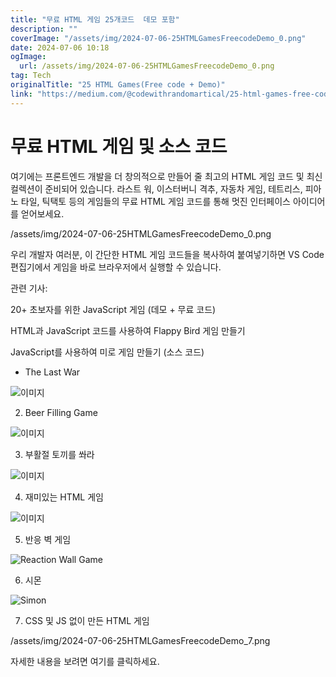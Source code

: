 ```yaml
---
title: "무료 HTML 게임 25개코드  데모 포함"
description: ""
coverImage: "/assets/img/2024-07-06-25HTMLGamesFreecodeDemo_0.png"
date: 2024-07-06 10:18
ogImage:
  url: /assets/img/2024-07-06-25HTMLGamesFreecodeDemo_0.png
tag: Tech
originalTitle: "25 HTML Games(Free code + Demo)"
link: "https://medium.com/@codewithrandomartical/25-html-games-free-code-demo-da251d859a3e"
---
```


# 무료 HTML 게임 및 소스 코드

여기에는 프론트엔드 개발을 더 창의적으로 만들어 줄 최고의 HTML 게임 코드 및 최신 컬렉션이 준비되어 있습니다. 라스트 워, 이스터버니 격추, 자동차 게임, 테트리스, 피아노 타일, 틱택토 등의 게임들의 무료 HTML 게임 코드를 통해 멋진 인터페이스 아이디어를 얻어보세요.

/assets/img/2024-07-06-25HTMLGamesFreecodeDemo_0.png

우리 개발자 여러분, 이 간단한 HTML 게임 코드들을 복사하여 붙여넣기하면 VS Code 편집기에서 게임을 바로 브라우저에서 실행할 수 있습니다.

<div class="content-ad"></div>

관련 기사:

20+ 초보자를 위한 JavaScript 게임 (데모 + 무료 코드)

HTML과 JavaScript 코드를 사용하여 Flappy Bird 게임 만들기

JavaScript를 사용하여 미로 게임 만들기 (소스 코드)

<div class="content-ad"></div>

- The Last War

![이미지](/assets/img/2024-07-06-25HTMLGamesFreecodeDemo_1.png)

2. Beer Filling Game

![이미지](/assets/img/2024-07-06-25HTMLGamesFreecodeDemo_2.png)

<div class="content-ad"></div>

3. 부활절 토끼를 쏴라

![이미지](/assets/img/2024-07-06-25HTMLGamesFreecodeDemo_3.png)

4. 재미있는 HTML 게임

![이미지](/assets/img/2024-07-06-25HTMLGamesFreecodeDemo_4.png)

<div class="content-ad"></div>

5. 반응 벽 게임

![Reaction Wall Game](/assets/img/2024-07-06-25HTMLGamesFreecodeDemo_5.png)

6. 시몬

![Simon](/assets/img/2024-07-06-25HTMLGamesFreecodeDemo_6.png)

<div class="content-ad"></div>

7. CSS 및 JS 없이 만든 HTML 게임

/assets/img/2024-07-06-25HTMLGamesFreecodeDemo_7.png

자세한 내용을 보려면 여기를 클릭하세요.
